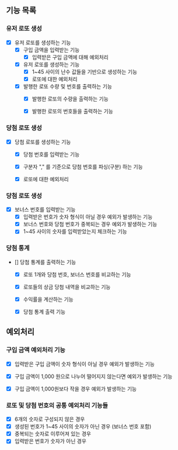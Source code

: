 
## 기능 목록

### 유저 로또 생성
- [X] 유저 로또를 생성하는 기능
  - [X] 구입 금액을 입력받는 기능
    - [X] 입력받은 구입 금액에 대해 예외처리
  - [X] 유저 로또를 생성하는 기능
    - [X] 1~45 사이의 난수 값들을 기반으로 생성하는 기능
    - [X] 로또에 대한 예외처리
  - [X] 발행한 로또 수량 및 번호를 출력하는 기능
    - [X] 발행한 로또의 수량을 출력하는 기능
    - [X] 발행한 로또의 번호들을 출력하는 기능


### 당첨 로또 생성
- [X] 당첨 로또를 생성하는 기능
  - [X] 당첨 번호를 입력받는 기능
  - [X] 구분자 "," 를 기준으로 당첨 번호를 파싱(구분) 하는 기능
  - [X] 로또에 대한 예외처리


### 당첨 로또 생성
- [X] 보너스 번호를 입력받는 기능
  - [X] 입력받은 번호가 숫자 형식이 아닐 경우 예외가 발생하는 기능
  - [X] 보너스 번호와 당첨 번호가 중복되는 경우 예외가 발생하는 기능
  - [X] 1~45 사이의 숫자를 입력받았는지 체크하는 기능

### 당첨 통계
- [] 당첨 통계를 출력하는 기능
  - [X] 로또 1개와 당첨 번호, 보너스 번호를 비교하는 기능
  - [X] 로또들의 상금 당첨 내역을 비교하는 기능
  - [X] 수익률을 계산하는 기능
  - [X] 당첨 통계 출력 기능



## 예외처리 
### 구입 금액 예외처리 기능
- [X] 입력받은 구입 금액이 숫자 형식이 아닐 경우 예외가 발생하는 기능
- [X] 구입 금액이 1,000 원으로 나누어 떨어지지 않는다면 예외가 발생하는 기능
- [X] 구입 금액이 1,000원보다 작을 경우 예외가 발생하는 기능


### 로또 및 당첨 번호의 공통 예외처리 기능들
- [X] 6개의 숫자로 구성되지 않은 경우
- [X] 생성된 번호가 1~45 사이의 숫자가 아닌 경우 (보너스 번호 포함)
- [X] 중복되는 숫자로 이루어져 있는 경우
- [X] 입력받은 번호가 숫자가 아닌 경우